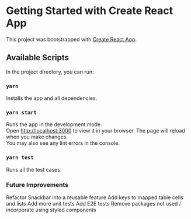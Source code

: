 # Getting Started with Create React App

This project was bootstrapped with [Create React App](https://github.com/facebook/create-react-app).

## Available Scripts

In the project directory, you can run:

### `yarn`
Installs the app and all dependencies. 

### `yarn start`
Runs the app in the development mode.\
Open [http://localhost:3000](http://localhost:3000) to view it in your browser.
The page will reload when you make changes.\
You may also see any lint errors in the console.

### `yarn test`
Runs all the test cases.

### Future Improvements
Refactor Snackbar into a reusable feature
Add keys to mapped table cells and lists
Add more unit tests
Add E2E tests
Remove packages not used / incorporate using styled components